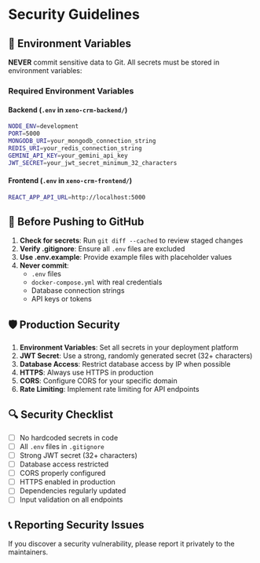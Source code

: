 # Security Guidelines

## 🔐 Environment Variables

**NEVER** commit sensitive data to Git. All secrets must be stored in environment variables:

### Required Environment Variables

#### Backend (`.env` in `xeno-crm-backend/`)
```bash
NODE_ENV=development
PORT=5000
MONGODB_URI=your_mongodb_connection_string
REDIS_URI=your_redis_connection_string
GEMINI_API_KEY=your_gemini_api_key
JWT_SECRET=your_jwt_secret_minimum_32_characters
```

#### Frontend (`.env` in `xeno-crm-frontend/`)
```bash
REACT_APP_API_URL=http://localhost:5000
```

## 🚨 Before Pushing to GitHub

1. **Check for secrets**: Run `git diff --cached` to review staged changes
2. **Verify .gitignore**: Ensure all `.env` files are excluded
3. **Use .env.example**: Provide example files with placeholder values
4. **Never commit**:
   - `.env` files
   - `docker-compose.yml` with real credentials
   - Database connection strings
   - API keys or tokens

## 🛡️ Production Security

1. **Environment Variables**: Set all secrets in your deployment platform
2. **JWT Secret**: Use a strong, randomly generated secret (32+ characters)
3. **Database Access**: Restrict database access by IP when possible
4. **HTTPS**: Always use HTTPS in production
5. **CORS**: Configure CORS for your specific domain
6. **Rate Limiting**: Implement rate limiting for API endpoints

## 🔍 Security Checklist

- [ ] No hardcoded secrets in code
- [ ] All `.env` files in `.gitignore`
- [ ] Strong JWT secret (32+ characters)
- [ ] Database access restricted
- [ ] CORS properly configured
- [ ] HTTPS enabled in production
- [ ] Dependencies regularly updated
- [ ] Input validation on all endpoints

## 📞 Reporting Security Issues

If you discover a security vulnerability, please report it privately to the maintainers. 